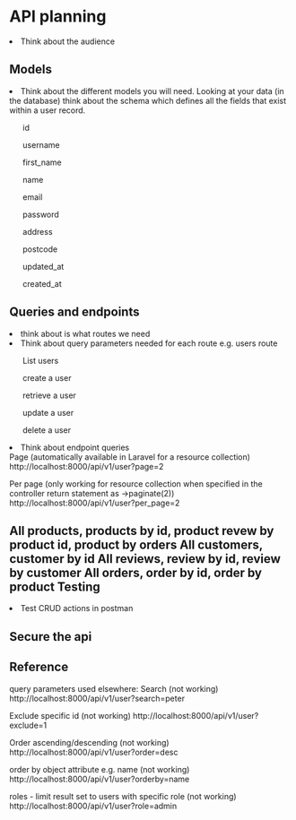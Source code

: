 API planning
============
<li>Think about the audience</li>

Models
--------
<li> Think about the different models you will need. Looking at your data (in the database) think about the schema which 
defines all the fields that exist within a user record.</li>
 
<ol> id</ol>
<ol>username</ol>
<ol>first_name</ol>
<ol>name</ol>
<ol>email</ol>
<ol>password</ol>
<ol>address</ol>
<ol>postcode</ol>
<ol>updated_at</ol>
<ol>created_at</ol>

Queries and endpoints
---------------------
<li> think about is what routes we need</li>

 <li>Think about query parameters needed for each route e.g. users route</li>
 <ol>List users</ol>
 <ol>create a user</ol>
 <ol>retrieve a user</ol>
 <ol>update a user</ol>
 <ol>delete a user</ol>
 
<li>Think about endpoint queries</li>
Page (automatically available in Laravel for a resource collection)
http://localhost:8000/api/v1/user?page=2

Per page (only working for resource collection when specified in the controller return statement
as ->paginate(2))
http://localhost:8000/api/v1/user?per_page=2

All products, products by id, product revew by product id, product by orders
All customers, customer by id
All reviews, review by id, review by customer
All orders, order by id, order by product
Testing
--------
<li>Test CRUD actions in postman</li>

Secure the api
---------------

Reference
----------
query parameters used elsewhere:
Search (not working)
http://localhost:8000/api/v1/user?search=peter

Exclude specific id (not working)
http://localhost:8000/api/v1/user?exclude=1

Order ascending/descending (not working)
http://localhost:8000/api/v1/user?order=desc

order by object attribute e.g. name (not working)
http://localhost:8000/api/v1/user?orderby=name

roles - limit result set to users with specific role (not working)
http://localhost:8000/api/v1/user?role=admin
